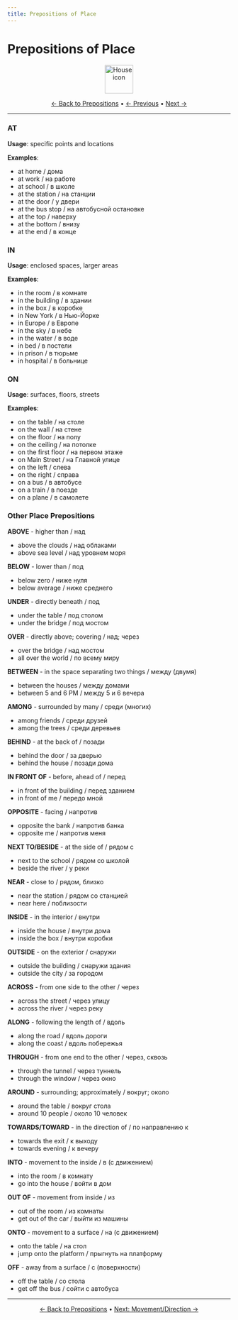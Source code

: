 ```yaml
---
title: Prepositions of Place
---
```


# Prepositions of Place

<div align="center">
  <img src="https://cdn.jsdelivr.net/gh/twitter/twemoji@14.0.2/assets/72x72/1f3e0.png" alt="House icon" width="64">
</div>

<div align="center">

[← Back to Prepositions](./README.md) • [← Previous](01-time.md) • [Next →](03-movement-direction.md)

</div>

---


### AT
**Usage**: specific points and locations

**Examples**:
- at home / дома
- at work / на работе
- at school / в школе
- at the station / на станции
- at the door / у двери
- at the bus stop / на автобусной остановке
- at the top / наверху
- at the bottom / внизу
- at the end / в конце

### IN
**Usage**: enclosed spaces, larger areas

**Examples**:
- in the room / в комнате
- in the building / в здании
- in the box / в коробке
- in New York / в Нью-Йорке
- in Europe / в Европе
- in the sky / в небе
- in the water / в воде
- in bed / в постели
- in prison / в тюрьме
- in hospital / в больнице

### ON
**Usage**: surfaces, floors, streets

**Examples**:
- on the table / на столе
- on the wall / на стене
- on the floor / на полу
- on the ceiling / на потолке
- on the first floor / на первом этаже
- on Main Street / на Главной улице
- on the left / слева
- on the right / справа
- on a bus / в автобусе
- on a train / в поезде
- on a plane / в самолете

### Other Place Prepositions

**ABOVE** - higher than / над
- above the clouds / над облаками
- above sea level / над уровнем моря

**BELOW** - lower than / под
- below zero / ниже нуля
- below average / ниже среднего

**UNDER** - directly beneath / под
- under the table / под столом
- under the bridge / под мостом

**OVER** - directly above; covering / над; через
- over the bridge / над мостом
- all over the world / по всему миру

**BETWEEN** - in the space separating two things / между (двумя)
- between the houses / между домами
- between 5 and 6 PM / между 5 и 6 вечера

**AMONG** - surrounded by many / среди (многих)
- among friends / среди друзей
- among the trees / среди деревьев

**BEHIND** - at the back of / позади
- behind the door / за дверью
- behind the house / позади дома

**IN FRONT OF** - before, ahead of / перед
- in front of the building / перед зданием
- in front of me / передо мной

**OPPOSITE** - facing / напротив
- opposite the bank / напротив банка
- opposite me / напротив меня

**NEXT TO/BESIDE** - at the side of / рядом с
- next to the school / рядом со школой
- beside the river / у реки

**NEAR** - close to / рядом, близко
- near the station / рядом со станцией
- near here / поблизости

**INSIDE** - in the interior / внутри
- inside the house / внутри дома
- inside the box / внутри коробки

**OUTSIDE** - on the exterior / снаружи
- outside the building / снаружи здания
- outside the city / за городом

**ACROSS** - from one side to the other / через
- across the street / через улицу
- across the river / через реку

**ALONG** - following the length of / вдоль
- along the road / вдоль дороги
- along the coast / вдоль побережья

**THROUGH** - from one end to the other / через, сквозь
- through the tunnel / через туннель
- through the window / через окно

**AROUND** - surrounding; approximately / вокруг; около
- around the table / вокруг стола
- around 10 people / около 10 человек

**TOWARDS/TOWARD** - in the direction of / по направлению к
- towards the exit / к выходу
- towards evening / к вечеру

**INTO** - movement to the inside / в (с движением)
- into the room / в комнату
- go into the house / войти в дом

**OUT OF** - movement from inside / из
- out of the room / из комнаты
- get out of the car / выйти из машины

**ONTO** - movement to a surface / на (с движением)
- onto the table / на стол
- jump onto the platform / прыгнуть на платформу

**OFF** - away from a surface / с (поверхности)
- off the table / со стола
- get off the bus / сойти с автобуса

---

<div align="center">

[← Back to Prepositions](./README.md) • [Next: Movement/Direction →](03-movement-direction.md)

</div>
